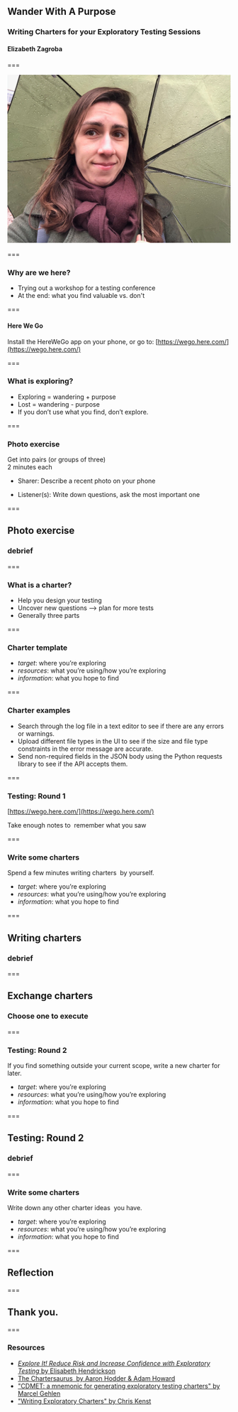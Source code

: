 
## Wander With A Purpose
### Writing Charters for your Exploratory Testing Sessions
#### Elizabeth Zagroba

===

![Me with an umbrella!](/images/umbrella.JPG "Me with an umbrella")

===

### Why are we here?
- Trying out a workshop for a testing conference
- At the end: what you find valuable vs. don&#x27;t

===

#### Here We Go
Install the HereWeGo app on your phone, or go to:
[https://wego.here.com/](https://wego.here.com/)

===

### What is exploring?

- Exploring = wandering + purpose
- Lost = wandering - purpose
- If you don’t use what you find, don’t explore.

===

### Photo exercise

Get into pairs (or groups of three)  
2 minutes each

- Sharer: Describe a recent photo on your phone 

- Listener(s): Write down questions, ask the most important one

===

## Photo exercise 
### debrief

===

### What is a charter?

- Help you design your testing
- Uncover new questions --> plan for more tests
- Generally three parts

===

### Charter template

- *target*: where you’re exploring
- *resources*: what you’re using/how you’re exploring
- *information*: what you hope to find

===

### Charter examples

- Search through the log file in a text editor to see if there are any errors or warnings.
- Upload different file types in the UI to see if the size and file type constraints in the error message are accurate.
- Send non-required fields in the JSON body using the Python requests library to see if the API accepts them.

===

### Testing: Round 1
[https://wego.here.com/](https://wego.here.com/)  

Take enough notes to  remember what you saw

===

### Write some charters

Spend a few minutes writing charters  by yourself.  

- *target*: where you’re exploring
- *resources*: what you’re using/how you’re exploring
- *information*: what you hope to find

===

## Writing charters
### debrief

===

## Exchange charters
### Choose one to execute

===

### Testing: Round 2 

If you find something outside your current scope, write a new charter for later.

- *target*: where you’re exploring
- *resources*: what you’re using/how you’re exploring
- *information*: what you hope to find

===

## Testing: Round 2
### debrief

===

### Write some charters

Write down any other charter ideas  you have.

- *target*: where you’re exploring
- *resources*: what you’re using/how you’re exploring
- *information*: what you hope to find

===

## Reflection

===

## Thank you.

===

### Resources

- [*Explore It! Reduce Risk and Increase Confidence with Exploratory Testing* by Elisabeth Hendrickson](https://www.goodreads.com/book/show/15980494-explore-it)
- [The Chartersaurus  by Aaron Hodder & Adam Howard](https://chartersaurus.blogspot.com/)
- ["CDMET: a mnemonic for generating exploratory testing charters" by Marcel Gehlen](https://thatsthebuffettable.blogspot.com/2017/06/cdmet-mnemonic-for-generating.html)
- ["Writing Exploratory Charters" by Chris Kenst](https://github.com/ckenst/testing-guides/blob/master/test%20design/writing_exploratory_charters.md)

